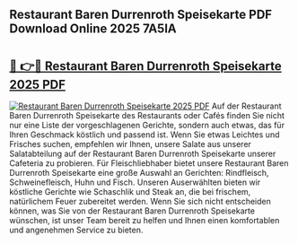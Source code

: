 ## Restaurant Baren Durrenroth Speisekarte PDF Download Online 2025 7A5lA

# <h2><a href="http://gccl59h.nevu.top/?p=Restaurant+Baren+Durrenroth+Speisekarte">🔗 👉🔴 Restaurant Baren Durrenroth Speisekarte 2025 PDF</a></h2>

[![Restaurant Baren Durrenroth Speisekarte 2025 PDF](https://i.imgur.com/dBaPXMq.png)](http://gccl59h.nevu.top/?p=Restaurant+Baren+Durrenroth+Speisekarte)
Auf der Restaurant Baren Durrenroth Speisekarte des Restaurants oder Cafés finden Sie nicht nur eine Liste der vorgeschlagenen Gerichte, sondern auch etwas, das für Ihren Geschmack köstlich und passend ist. Wenn Sie etwas Leichtes und Frisches suchen, empfehlen wir Ihnen, unsere Salate aus unserer Salatabteilung auf der Restaurant Baren Durrenroth Speisekarte unserer Cafeteria zu probieren. Für Fleischliebhaber bietet unsere Restaurant Baren Durrenroth Speisekarte eine große Auswahl an Gerichten: Rindfleisch, Schweinefleisch, Huhn und Fisch. Unseren Auserwählten bieten wir köstliche Gerichte wie Schaschlik und Steak an, die bei frischem, natürlichem Feuer zubereitet werden. Wenn Sie sich nicht entscheiden können, was Sie von der Restaurant Baren Durrenroth Speisekarte wünschen, ist unser Team bereit zu helfen und Ihnen einen komfortablen und angenehmen Service zu bieten.
